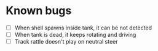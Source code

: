 # Known bugs
- [ ] When shell spawns inside tank, it can be not detected
- [ ] When tank is dead, it keeps rotating and driving
- [ ] Track rattle doesn't play on neutral steer